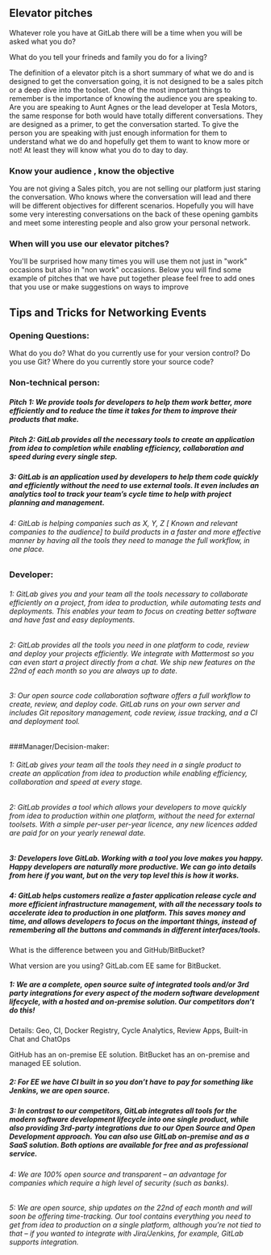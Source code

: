 ## Elevator pitches

Whatever role you have at GitLab there will be a time when you will be asked what you do? 

What do you tell your frineds and family you do for a living? 

The definition of a elevator pitch is a short summary of what we do and is designed to get the conversation going, it is not designed to be a sales pitch or a deep dive into the toolset. 
One of the most important things to remember is the importance of knowing the audience you are speaking to. Are you are speaking to Aunt Agnes or the lead developer at Tesla Motors, the same response for both would have totally different conversations.
They are designed as a primer, to get the conversation started. To give the person you are speaking with just enough information for them to understand what we do and hopefully get them to want to know more or not! At least they will know what you do to day to day.

### Know your audience , know the objective

You are not giving a Sales pitch, you are not selling our platform just staring the conversation. Who knows where the conversation will lead and there will be different objectives for different scenarios. 
Hopefully you will have some very interesting conversations on the back of these opening gambits and meet some interesting people and also grow your personal network.

### When will you use our elevator pitches?

You'll be surprised how many times you will use them not just in "work" occasions but also in "non work" occasions. 
Below you will find some example of pitches that we have put together please feel free to add ones that you use or make suggestions on ways to improve



## Tips and Tricks for Networking Events


### Opening Questions:


What do you do? 
What do you currently use for your version control? Do you use Git?
Where do you currently store your source code?



### Non-technical person:


##### Pitch 1: We provide tools for developers to help them work better, more efficiently and to reduce the time it takes for them to improve their products that make. 


##### Pitch 2: GitLab provides all the necessary tools to create an application from idea to completion while enabling efficiency, collaboration and speed during every single step.


##### 3: GitLab is an application used by developers to help them code quickly and efficiently without the need to use external tools. It even includes an analytics tool to track your team’s cycle time to help with project planning and management.


###### 4: GitLab is helping companies such as X, Y, Z [ Known and relevant companies to the audience] to build products in a faster and more effective manner by having all the tools they need to manage the full workflow, in one place.


### Developer:


###### 1: GitLab gives you and your team all the tools necessary to collaborate efficiently on a project, from idea to production, while automating tests and deployments. This enables your team to focus on creating better software and have fast and easy deployments.


###### 2: GitLab provides all the tools you need in one platform to code, review and deploy your projects efficiently. We integrate with Mattermost so you can even start a project directly from a chat. We ship new features on the 22nd of each month so you are always up to date.


###### 3: Our open source code collaboration software offers a full workflow to create, review, and deploy code. GitLab runs on your own server and includes Git repository management, code review, issue tracking, and a CI and deployment tool.


###Manager/Decision-maker:


###### 1: GitLab gives your team all the tools they need in a single product to create an application from idea to production while enabling efficiency, collaboration and speed at every stage. 


###### 2: GitLab provides a tool which allows your developers to move quickly from idea to production within one platform, without the need for external toolsets. With a simple per-user per-year licence, any new licences added are paid for on your yearly renewal date.


##### 3: Developers love GitLab. Working with a tool you love makes you happy. Happy developers are naturally more productive. We can go into details from here if you want, but on the very top level this is how it works.


##### 4: GitLab helps customers realize a faster application release cycle and more efficient infrastructure management, with all the necessary tools to accelerate idea to production in one platform. This saves money and time, and allows developers to focus on the important things, instead of remembering all the buttons and commands in different interfaces/tools.


What is the difference between you and GitHub/BitBucket?


What version are you using? GitLab.com EE same for BitBucket.


##### 1: We are a complete, open source suite of integrated tools and/or 3rd party integrations for every aspect of the modern software development lifecycle, with a hosted and on-premise solution. Our competitors don’t do this! 
Details: Geo, CI, Docker Registry, Cycle Analytics, Review Apps, Built-in Chat and ChatOps


GitHub has an on-premise EE solution.
BitBucket has an on-premise and managed EE solution.


##### 2: For EE we have CI built in so you don’t have to pay for something like Jenkins, we are open source.


##### 3: In contrast to our competitors, GitLab integrates all tools for the modern software development lifecycle into one single product, while also providing 3rd-party integrations due to our Open Source and Open Development approach. You can also use GitLab on-premise and as a SaaS solution. Both options are available for free and as professional service.


###### 4: We are 100% open source and transparent – an advantage for companies which require a high level of security (such as banks). 


###### 5: We are open source, ship updates on the 22nd of each month and will soon be offering time-tracking. Our tool contains everything you need to get from idea to production on a single platform, although you’re not tied to that – if you wanted to integrate with Jira/Jenkins, for example, GitLab supports integration. 





